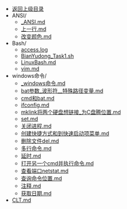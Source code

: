 - [返回上级目录](../)
- ANSI/
    - [_ANSI.md](计算机/计算机语言/CLT/ANSI/_ANSI.md)
    - [上一行.md](计算机/计算机语言/CLT/ANSI/上一行.md)
    - [改变颜色.md](计算机/计算机语言/CLT/ANSI/改变颜色.md)
- Bash/
    - [access.log](计算机/计算机语言/CLT/Bash/access.log)
    - [BianYudong_Task1.sh](计算机/计算机语言/CLT/Bash/BianYudong_Task1.sh)
    - [LinuxBash.md](计算机/计算机语言/CLT/Bash/LinuxBash.md)
    - [vim.md](计算机/计算机语言/CLT/Bash/vim.md)
- windows命令/
    - [_windows命令.md](计算机/计算机语言/CLT/windows命令/_windows命令.md)
    - [bat参数_波形符__特殊路径变量.md](计算机/计算机语言/CLT/windows命令/bat参数_波形符__特殊路径变量.md)
    - [cmd和bat.md](计算机/计算机语言/CLT/windows命令/cmd和bat.md)
    - [ifconfig.md](计算机/计算机语言/CLT/windows命令/ifconfig.md)
    - [mklink将两个硬盘想链接_为C盘腾位置.md](计算机/计算机语言/CLT/windows命令/mklink将两个硬盘想链接_为C盘腾位置.md)
    - [set.md](计算机/计算机语言/CLT/windows命令/set.md)
    - [关闭进程.md](计算机/计算机语言/CLT/windows命令/关闭进程.md)
    - [创建快捷方式和到快速启动项菜单.md](计算机/计算机语言/CLT/windows命令/创建快捷方式和到快速启动项菜单.md)
    - [删除文件del.md](计算机/计算机语言/CLT/windows命令/删除文件del.md)
    - [多行命令.md](计算机/计算机语言/CLT/windows命令/多行命令.md)
    - [延时.md](计算机/计算机语言/CLT/windows命令/延时.md)
    - [打开另一个cmd并执行命令.md](计算机/计算机语言/CLT/windows命令/打开另一个cmd并执行命令.md)
    - [查看端口netstat.md](计算机/计算机语言/CLT/windows命令/查看端口netstat.md)
    - [查询命令位置.md](计算机/计算机语言/CLT/windows命令/查询命令位置.md)
    - [注释.md](计算机/计算机语言/CLT/windows命令/注释.md)
    - [获取日期.md](计算机/计算机语言/CLT/windows命令/获取日期.md)
- [CLT.md](计算机/计算机语言/CLT/CLT.md)